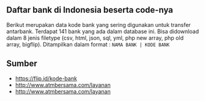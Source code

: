 ## Daftar bank di Indonesia beserta code-nya

Berikut merupakan data kode bank yang sering digunakan untuk transfer antarbank. Terdapat 141 bank yang ada dalam database ini. Bisa didownload dalam 8 jenis filetype (csv, html, json, sql, yml, php new array, php old array, bigflip). Ditampilkan dalam format : 
`NAMA BANK | KODE BANK`


## Sumber 
- https://flip.id/kode-bank
- http://www.atmbersama.com/layanan
- http://www.atmbersama.com/layanan